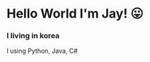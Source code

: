 <html>
        <head>
		<body>
			<h1>Hello World I'm Jay! 😛</h1>
			<h3>I living in korea</h3>
			<p>I using Python, Java, C#</p>
		</body>
	</head>
</html>
